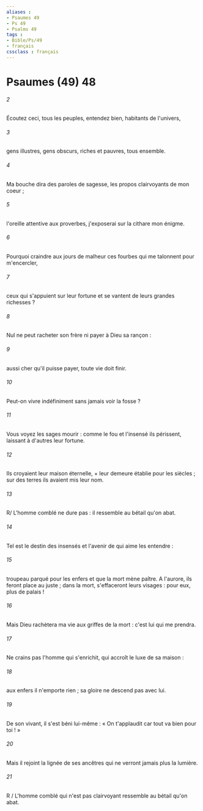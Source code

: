 ```yaml
---
aliases : 
- Psaumes 49
- Ps 49
- Psalms 49
tags : 
- Bible/Ps/49
- français
cssclass : français
---
```


# Psaumes (49) 48

###### 2
Écoutez ceci, tous les peuples, entendez bien, habitants de l'univers,
###### 3
gens illustres, gens obscurs, riches et pauvres, tous ensemble.
###### 4
Ma bouche dira des paroles de sagesse, les propos clairvoyants de mon coeur ;
###### 5
l'oreille attentive aux proverbes, j'exposerai sur la cithare mon énigme.
###### 6
Pourquoi craindre aux jours de malheur ces fourbes qui me talonnent pour m'encercler,
###### 7
ceux qui s'appuient sur leur fortune et se vantent de leurs grandes richesses ?
###### 8
Nul ne peut racheter son frère ni payer à Dieu sa rançon :
###### 9
aussi cher qu'il puisse payer, toute vie doit finir.
###### 10
Peut-on vivre indéfiniment sans jamais voir la fosse ?
###### 11
Vous voyez les sages mourir : comme le fou et l'insensé ils périssent, laissant à d'autres leur fortune.
###### 12
Ils croyaient leur maison éternelle, + leur demeure établie pour les siècles ; sur des terres ils avaient mis leur nom.
###### 13
R/ L'homme comblé ne dure pas : il ressemble au bétail qu'on abat.
###### 14
Tel est le destin des insensés et l'avenir de qui aime les entendre :
###### 15
troupeau parqué pour les enfers et que la mort mène paître. A l'aurore, ils feront place au juste ; dans la mort, s'effaceront leurs visages : pour eux, plus de palais !
###### 16
Mais Dieu rachètera ma vie aux griffes de la mort : c'est lui qui me prendra.
###### 17
Ne crains pas l'homme qui s'enrichit, qui accroît le luxe de sa maison :
###### 18
aux enfers il n'emporte rien ; sa gloire ne descend pas avec lui.
###### 19
De son vivant, il s'est béni lui-même : « On t'applaudit car tout va bien pour toi ! »
###### 20
Mais il rejoint la lignée de ses ancêtres qui ne verront jamais plus la lumière.
###### 21
R / L'homme comblé qui n'est pas clairvoyant ressemble au bétail qu'on abat.
